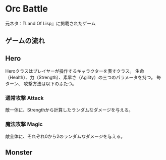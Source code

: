 # Orc Battle

元ネタ：『Land Of Lisp』に掲載されたゲーム

## ゲームの流れ



## Hero
Heroクラスはプレイヤーが操作するキャラクターを表すクラス。
生命（Health）、力（Strength）、素早さ（Agility）の三つのパラメータを持つ。
毎ターン、
攻撃方法は以下のふたつ。
### 通常攻撃 Attack
敵一体に、Strengthから計算したランダムなダメージを与える。
### 魔法攻撃 Magic
敵全体に、それぞれ0から2のランダムなダメージを与える。

## Monster
